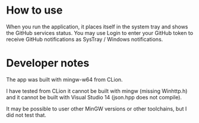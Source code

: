 How to use
==========

When you run the application, it places itself in the system tray and shows the GitHub services status.
You may use Login to enter your GitHub token to receive GitHub notifications as SysTray / Windows notifications.


Developer notes
===============

The app was built with mingw-w64 from CLion. 

I have tested from CLion it cannot be built with mingw (missing Winhttp.h) and it cannot be built with Visual Studio 14
(json.hpp does not compile).

It may be possible to user other MinGW versions or other toolchains,
but I did not test that.
